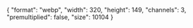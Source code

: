 {
  "format": "webp",
  "width": 320,
  "height": 149,
  "channels": 3,
  "premultiplied": false,
  "size": 10104
}